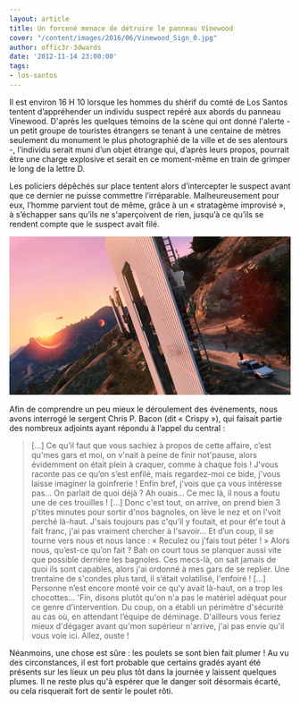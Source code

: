 ```yaml
---
layout: article
title: Un forcené menace de détruire le panneau Vinewood
cover: "/content/images/2016/06/Vinewood_Sign_0.jpg"
author: offic3r-3dwards
date: '2012-11-14 23:00:00'
tags:
- los-santos
---
```


Il est environ 16 H 10 lorsque les hommes du shérif du comté de Los Santos tentent d’appréhender un individu suspect repéré aux abords du panneau Vinewood. D'après les quelques témoins de la scène qui ont donné l'alerte - un petit groupe de touristes étrangers se tenant à une centaine de mètres seulement du monument le plus photographié de la ville et de ses alentours -, l’individu serait muni d’un objet étrange qui, d’après leurs propos, pourrait être une charge explosive et serait en ce moment-même en train de grimper le long de la lettre D.

Les policiers dépêchés sur place tentent alors d’intercepter le suspect avant que ce dernier ne puisse commettre l’irréparable. Malheureusement pour eux, l’homme parvient tout de même, grâce à un « stratagème improvisé », à s’échapper sans qu’ils ne s'aperçoivent de rien, jusqu’à ce qu’ils se rendent compte que le suspect avait filé.

![Photo du suspect prise depuis un hélicoptère quelques minutes avant qu'il ne réussisse à s'enfuir.](  /content/images/2016/06/Vinewood_Incident_1.jpg)

Afin de comprendre un peu mieux le déroulement des événements, nous avons interrogé le sergent Chris P. Bacon (dit « Crispy »), qui faisait partie des nombreux adjoints ayant répondu à l’appel du central :

> [...] Ce qu’il faut que vous sachiez à propos de cette affaire, c’est qu'mes gars et moi, on v'nait à peine de finir not'pause, alors évidemment on était plein à craquer, comme à chaque fois ! J'vous raconte pas ce qu’on s’est enfilé, mais regardez-moi ce bide, j'vous laisse imaginer la goinfrerie ! Enfin bref, j'vois que ça vous intéresse pas… On parlait de quoi déjà ? Ah ouais... Ce mec là, il nous a foutu une de ces trouilles ! [...] Donc c'est tout, on arrive, on prend bien 3 p'tites minutes pour sortir d'nos bagnoles, on lève le nez et on l'voit perché là-haut. J'sais toujours pas c'qu’il y foutait, et pour êt'e tout à fait franc, j'ai pas vraiment chercher à l'savoir... Et d’un coup, il se tourne vers nous et nous lance : « Reculez ou j'fais tout péter ! » Alors nous, qu’est-ce qu’on fait ? Bah on court tous se planquer aussi vite que possible derrière les bagnoles. Ces mecs-là, on sait jamais de quoi ils sont capables, alors j'ai ordonné à mes gars de se replier. Une trentaine de s'condes plus tard, il s’était volatilisé, l'enfoiré ! [...] Personne n’est encore monté voir ce qu'y avait là-haut, on a trop les chocottes… 'Fin, disons plutôt qu'on n'a pas le matériel adéquat pour ce genre d'intervention. Du coup, on a établi un périmètre d'sécurité au cas où, en attendant l’équipe de déminage. D'ailleurs vous feriez mieux d'dégager avant qu'mon supérieur n'arrive, j'ai pas envie qu'il vous voie ici. Allez, ouste !

Néanmoins, une chose est sûre : les poulets se sont bien fait plumer ! Au vu des circonstances, il est fort probable que certains gradés ayant été présents sur les lieux un peu plus tôt dans la journée y laissent quelques plumes. Il ne reste plus qu'à espérer que le danger soit désormais écarté, ou cela risquerait fort de sentir le poulet rôti.

<!--kg-card-end: markdown-->
